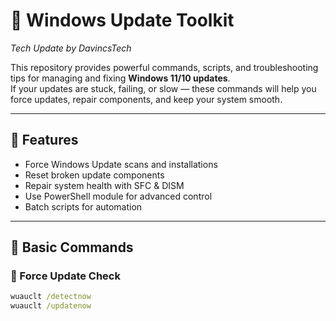 # 🔄 Windows Update Toolkit  
*Tech Update by DavincsTech*  

This repository provides powerful commands, scripts, and troubleshooting tips for managing and fixing **Windows 11/10 updates**.  
If your updates are stuck, failing, or slow — these commands will help you force updates, repair components, and keep your system smooth.  

---

## 🚀 Features
- Force Windows Update scans and installations  
- Reset broken update components  
- Repair system health with SFC & DISM  
- Use PowerShell module for advanced control  
- Batch scripts for automation  

---

## 📌 Basic Commands

### 🔹 Force Update Check
```cmd
wuauclt /detectnow
wuauclt /updatenow
